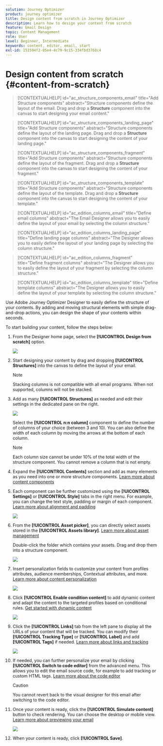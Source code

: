 ```yaml
---
solution: Journey Optimizer
product: journey optimizer
title: Design content from scratch in Journey Optimizer
description: Learn how to design your content from scratch
feature: Email Design
topic: Content Management
role: User
level: Beginner, Intermediate
keywords: content, editor, email, start
exl-id: 151594f2-85e4-4c79-9c15-334fbd3768c4
---
```

# Design content from scratch {#content-from-scratch}

>[!CONTEXTUALHELP]
>id="ac_structure_components_email"
>title="Add Structure components"
>abstract="Structure components define the layout of the email. Drag and drop a **Structure** component into the canvas to start designing your email content."

>[!CONTEXTUALHELP]
>id="ac_structure_components_landing_page"
>title="Add Structure components"
>abstract="Structure components define the layout of the landing page. Drag and drop a **Structure** component into the canvas to start designing the content of your landing page."

>[!CONTEXTUALHELP]
>id="ac_structure_components_fragment"
>title="Add Structure components"
>abstract="Structure components define the layout of the fragment. Drag and drop a **Structure** component into the canvas to start designing the content of your fragment."

>[!CONTEXTUALHELP]
>id="ac_structure_components_template"
>title="Add Structure components"
>abstract="Structure components define the layout of the template. Drag and drop a **Structure** component into the canvas to start designing the content of your template."


>[!CONTEXTUALHELP]
>id="ac_edition_columns_email"
>title="Define email columns"
>abstract="The Email Designer allows you to easily define the layout of your email by selecting the column structure."

>[!CONTEXTUALHELP]
>id="ac_edition_columns_landing_page"
>title="Define landing page columns"
>abstract="The Designer allows you to easily define the layout of your landing page by selecting the column structure."

>[!CONTEXTUALHELP]
>id="ac_edition_columns_fragment"
>title="Define fragment columns"
>abstract="The Designer allows you to easily define the layout of your fragment by selecting the column structure."

>[!CONTEXTUALHELP]
>id="ac_edition_columns_template"
>title="Define template columns"
>abstract="The Designer allows you to easily define the layout of your template by selecting the column structure."


Use Adobe Journey Optimizer Designer to easily define the structure of your contents. By adding and moving structural elements with simple drag-and-drop actions, you can design the shape of your contents within seconds.

To start building your content, follow the steps below:

1. From the Designer home page, select the **[!UICONTROL Design from scratch]** option.

    ![](assets/email_designer.png)

1. Start designing your content by drag and dropping **[!UICONTROL Structures]** into the canvas to define the layout of your email.

   >[!NOTE]
   >
   >Stacking columns is not compatible with all email programs. When not supported, columns will not be stacked.

    <!--Once placed in the email, you cannot move nor remove your components unless there is already a content component or a fragment placed inside. This is not true in AJO - TBC?-->

1. Add as many **[!UICONTROL Structures]** as needed and edit their settings in the dedicated pane on the right.

    ![](assets/email_designer_structure_components.png)

    Select the **[!UICONTROL n:n column]** component to define the number of columns of your choice (between 3 and 10). You can also define the width of each column by moving the arrows at the bottom of each column.

   >[!NOTE]
   >
   >Each column size cannot be under 10% of the total width of the structure component. You cannot remove a column that is not empty.

1. Expand the **[!UICONTROL Contents]** section and add as many elements as you need into one or more structure components. [Learn more about content components](content-components.md)

1. Each component can be further customized using the **[!UICONTROL Settings]** or **[!UICONTROL Style]** tabs in the right menu. For example, you can change the text style, padding or margin of each component. [Learn more about alignment and padding](alignment-and-padding.md)

    ![](assets/email_designer_structure_component.png)

1. From the **[!UICONTROL Asset picker]**, you can directly select assets stored in the **[!UICONTROL Assets library]**. [Learn more about asset management](../content-management/assets-essentials.md)

    Double-click the folder which contains your assets. Drag and drop them into a structure component.

    ![](assets/email_designer_asset_picker.png)

1. Insert personalization fields to customize your content from profiles attributes, audience memberships, Contextual attributes, and more. [Learn more about content personalization](../personalization/personalize.md)

    ![](assets/email_designer_personalization.png)

1. Click **[!UICONTROL Enable condition content]** to add dynamic content and adapt the content to the targeted profiles based on conditional rules. [Get started with dynamic content](../personalization/get-started-dynamic-content.md)

    ![](assets/email_designer_dynamic-content.png)

1. Click the **[!UICONTROL Links]** tab from the left pane to display all the URLs of your content that will be tracked. You can modify their **[!UICONTROL Tracking Type]** or **[!UICONTROL Label]** and add **[!UICONTROL Tags]** if needed. [Learn more about links and tracking](message-tracking.md)

    ![](assets/email_designer_links.png)

1. If needed, you can further personalize your email by clicking **[!UICONTROL Switch to code editor]** from the advanced menu. This allows you to edit the email source code, for example to add tracking or custom HTML tags. [Learn more about the code editor](code-content.md)

    >[!CAUTION]
    >
    >You cannot revert back to the visual designer for this email after switching to the code editor.

1. Once your content is ready, click the **[!UICONTROL Simulate content]** button to check rendering. You can choose the desktop or mobile view. [Learn more about previewing your email](preview.md)

    ![](assets/email_designer_simulate_content.png)

1. When your content is ready, click **[!UICONTROL Save]**.

